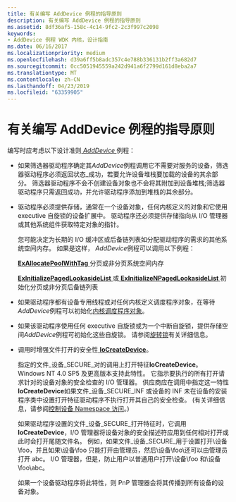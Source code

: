 ```yaml
---
title: 有关编写 AddDevice 例程的指导原则
description: 有关编写 AddDevice 例程的指导原则
ms.assetid: 8df36af5-158c-4c14-9fc2-2c3f997c2098
keywords:
- AddDevice 例程 WDK 内核，设计指南
ms.date: 06/16/2017
ms.localizationpriority: medium
ms.openlocfilehash: d39a6ff5b8adc357c4e788b336131b2ff3a682d7
ms.sourcegitcommit: 0cc5051945559a242d941a6f2799d161d8eba2a7
ms.translationtype: MT
ms.contentlocale: zh-CN
ms.lasthandoff: 04/23/2019
ms.locfileid: "63359905"
---
```

# <a name="guidelines-for-writing-adddevice-routines"></a>有关编写 AddDevice 例程的指导原则





编写时应考虑以下设计准则[ *AddDevice* ](https://msdn.microsoft.com/library/windows/hardware/ff540521)例程：

-   如果筛选器驱动程序确定其*AddDevice*例程调用它不需要对服务的设备，筛选器驱动程序必须返回状态\_成功，若要允许设备堆栈要加载的设备的其余部分。 筛选器驱动程序不会不创建设备对象也不会将其附加到设备堆栈;筛选器驱动程序只需返回成功，并允许驱动程序添加到堆栈的其余部分。

-   驱动程序必须提供存储，通常在一个设备对象，任何内核定义的对象和它使用 executive 自旋锁的设备扩展中。 驱动程序还必须提供存储指向从 I/O 管理器或其他系统组件获取特定对象的指针。

    您可能决定为长期的 I/O 缓冲区或后备链列表如分配驱动程序的需求的其他系统空间内存。 如果是这样， *AddDevice*例程可以调用以下例程：

    [**ExAllocatePoolWithTag** ](https://msdn.microsoft.com/library/windows/hardware/ff544520)分页或非分页系统空间内存

    [**ExInitializePagedLookasideList** ](https://msdn.microsoft.com/library/windows/hardware/ff545309)或[ **ExInitializeNPagedLookasideList** ](https://msdn.microsoft.com/library/windows/hardware/ff545301)初始化分页或非分页后备链列表

-   如果驱动程序都有设备专用线程或对任何内核定义调度程序对象，在等待*AddDevice*例程可以初始化[内核调度程序对象](kernel-dispatcher-objects.md)。

-   如果该驱动程序使用任何 executive 自旋锁或为一个中断自旋锁，提供存储空间*AddDevice*例程可初始化这些自旋锁。 请参阅[旋转锁](spin-locks.md)有关详细信息。

-   调用时增强文件打开的安全性[ **IoCreateDevice**](https://msdn.microsoft.com/library/windows/hardware/ff548397)。

    指定的文件\_设备\_SECURE\_对的调用上打开特征**IoCreateDevice**。 Windows NT 4.0 SP5 及更高版本支持此特性。 它指示要执行的所有打开请求针对的设备对象的安全检查的 I/O 管理器。 供应商应在调用中指定这一特性**IoCreateDevice**如果文件\_设备\_SECURE\_INF 或设备的 INF 未在设备的安装程序类中设置打开特征驱动程序不执行打开其自己的安全检查。 (有关详细信息，请参阅[控制设备 Namespace 访问](controlling-device-namespace-access.md)。)

    如果驱动程序设置的文件\_设备\_SECURE\_打开特征时，它调用**IoCreateDevice**，I/O 管理器将设备对象的安全描述符应用到任何相对打开或此时会打开尾随文件名。 例如，如果文件\_设备\_SECURE\_用于设置打开\\设备\\foo，并且如果\\设备\\foo 只能打开由管理员，然后\\设备\\foo\\还可以由管理员打开 abc。 I/O 管理器，但是，防止用户以普通用户打开\\设备\\foo 和\\设备\\foo\\abc。

    如果一个设备驱动程序将此特性，则 PnP 管理器会将其传播到所有设备的设备对象。

 

 




